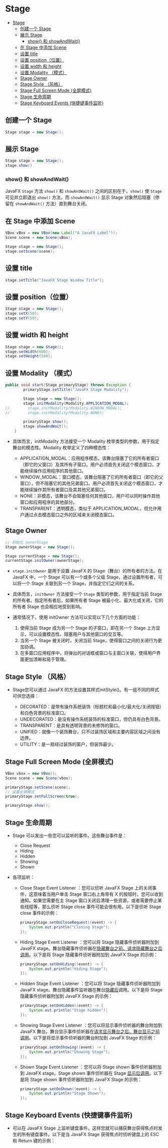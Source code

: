 # Stage

- [Stage](#stage)
  - [创建一个 Stage](#创建一个-stage)
  - [展示 Stage](#展示-stage)
    - [show() 和 showAndWait()](#show-和-showandwait)
  - [在 Stage 中添加 Scene](#在-stage-中添加-scene)
  - [设置 title](#设置-title)
  - [设置 position（位置）](#设置-position位置)
  - [设置 width 和 height](#设置-width-和-height)
  - [设置 Modality （模式）](#设置-modality-模式)
  - [Stage Owner](#stage-owner)
  - [Stage Style （风格）](#stage-style-风格)
  - [Stage Full Screen Mode (全屏模式)](#stage-full-screen-mode-全屏模式)
  - [Stage 生命周期](#stage-生命周期)
  - [Stage Keyboard Events (快捷键事件监听)](#stage-keyboard-events-快捷键事件监听)

## 创建一个 Stage

``` java
Stage stage = new Stage();
```

## 展示 Stage

``` java
Stage stage = new Stage();
stage.show()
```

### show() 和 showAndWait()

JavaFX `Stage` 方法 `show()` 和 `showAndWait()` 之间的区别在于，`show()` 使 `Stage` 可见并立即退出 `show()` 方法，而 `showAndWait()` 显示 Stage 对象然后阻塞（停留在 `showAndWait()` 方法）直到舞台关闭。

## 在 Stage 中添加 Scene 

``` java
VBox vBox = new VBox(new Label("A JavaFX Label"));
Scene scene = new Scene(vBox);

Stage stage = new Stage();
stage.setScene(scene);
```

## 设置 title

``` java
stage.setTitle("JavaFX Stage Window Title");
```

## 设置 position（位置）

``` java
Stage stage = new Stage();
stage.setX(50);
stage.setY(50);
```

## 设置 width 和 height

``` java
Stage stage = new Stage();
stage.setWidth(600);
stage.setHeight(500);
```

## 设置 Modality （模式）

``` java
public void start(Stage primaryStage) throws Exception {
        primaryStage.setTitle("JavaFX Stage Modality");

        Stage stage = new Stage();
        stage.initModality(Modality.APPLICATION_MODAL);
//        stage.initModality(Modality.WINDOW_MODAL);
//        stage.initModality(Modality.NONE);

        primaryStage.show();
        stage.showAndWait();
    }
```

- 具体而言，initModality 方法接受一个 Modality 枚举类型的参数，用于指定舞台的模态性。Modality 枚举定义了四种模态性：

  - APPLICATION_MODAL：应用程序模态，该舞台阻塞了它的所有者窗口（即它的父窗口）及其所有子窗口。用户必须首先关闭这个模态窗口，才能继续操作应用程序的其他窗口。
  - WINDOW_MODAL：窗口模态，该舞台阻塞了它的所有者窗口（即它的父窗口），但不阻塞它的其他兄弟窗口。用户必须首先关闭这个模态窗口，才能继续操作其所有者窗口及其其他兄弟窗口。
  - NONE：非模态，该舞台不会阻塞任何其他窗口，用户可以同时操作其他窗口和应用程序的其他部分。
  - TRANSPARENT：透明模态，类似于 APPLICATION_MODAL，但允许用户通过点击模态窗口之外的区域来关闭模态窗口。

## Stage Owner

``` java
// 初始化 ownerStage
Stage ownerStage = new Stage();

Stage currentStage = new Stage();
currentStage.initOwner(ownerStage);
```

- `stage.initOwner` 是用于设置 JavaFX 的 Stage（舞台）的所有者的方法。在 JavaFX 中，一个 Stage 可以有一个或多个父级 Stage，通过设置所有者，可以将一个 Stage 关联到另一个 Stage，并指定它们之间的关系。

- 具体而言，`initOwner` 方法接受一个 `Stage` 类型的参数，用于指定当前 Stage 的所有者。指定所有者后，如果所有者 Stage 被最小化、最大化或关闭，它的所有者 Stage 也会相应地受到影响。

- 通常情况下，使用 initOwner 方法可以实现以下几个方面的功能：

  1. 使得当前 Stage 成为另一个 Stage 的子窗口，即在另一个 Stage 上方显示，可以设置模态性、阻塞用户与其他窗口的交互等。
  2. 当另一个 Stage 被关闭时，关闭当前 Stage，使得窗口之间的关闭行为更加协调。
  3. 在多窗口应用程序中，将弹出的对话框或窗口与主窗口关联，使得用户界面更加清晰和易于管理。

## Stage Style （风格）

- Stage您可以通过 JavaFX 的方法设置其样式initStyle()。有一组不同的样式可供您选择：

  - DECORATED：是带有操作系统装饰（标题栏和最小化/最大化/关闭按钮）和白色背景的标准窗口。
  - UNDECORATED：是没有操作系统装饰的标准窗口，但仍具有白色背景。
  - TRANSPARENT：是具有透明背景的未修饰的窗口。
  - UNIFIED：就像一个装饰舞台，只不过装饰区域和主要内容区域之间没有边界。
  - UTILITY：是一扇经过装饰的窗户，但装饰最少。

## Stage Full Screen Mode (全屏模式)

``` java
VBox vbox = new VBox();
Scene scene = new Scene(vbox);

primaryStage.setScene(scene);
// 设置全屏模式
primaryStage.setFullScreen(true);

primaryStage.show();
```

## Stage 生命周期

- Stage 可以发出一些您可以监听的事件。这些舞台事件是：

  - Close Request
  - Hiding
  - Hidden
  - Showing
  - Shown

- 各项监听：

  - Close Stage Event Listener ：您可以侦听 JavaFX Stage 上的关闭事件，这意味着当用户单击 Stage 窗口右上角带有 X 的按钮时，您可以收到通知。如果您需要在主 Stage 窗口关闭后清理一些资源，或者需要停止某些线程等，那么侦听 Stage close 事件可能会很有用。以下是侦听 Stage close 事件的示例：

    ``` java
    primaryStage.setOnCloseRequest((event) -> {
        System.out.println("Closing Stage");
    });
    ```

  - Hiding Stage Event Listener ：您可以将 Stage 隐藏事件侦听器附加到 JavaFX stage。舞台隐藏事件侦听器在<u>隐藏舞台之前、请求隐藏舞台之后调用</u>。以下是将 Stage 隐藏事件侦听器附加到 JavaFX Stage 的示例：

    ``` java
    primaryStage.setOnHiding((event) -> {
        System.out.println("Hiding Stage");
    });
    ```

  - Hidden Stage Event Listener ：您可以将 Stage 隐藏事件侦听器附加到 JavaFX stage。舞台隐藏事件监听器在舞台<u>隐藏后</u>调用。以下是将 Stage 隐藏事件侦听器附加到 JavaFX Stage 的示例：

    ``` java
    primaryStage.setOnHidden((event) -> {
        System.out.println("Stage hidden");
    });
    ```

  - Showing Stage Event Listener ：您可以将显示事件侦听器的舞台附加到 JavaFX 舞台。舞台显示事件侦听器在<u>请求显示舞台之后、舞台显示之前调用</u>。以下是将显示事件侦听器的舞台附加到 JavaFX Stage 的示例：

    ``` java
    primaryStage.setOnShowing((event) -> {
        System.out.println("Showing Stage");
    });
    ```

  - Shown Stage Event Listener ：您可以将 Stage shown 事件侦听器附加到 JavaFX stage。Stage shown 事件侦听器在 Stage <u>显示后调用</u>。以下是将 Stage shown 事件侦听器附加到 JavaFX Stage 的示例：

    ``` java
    primaryStage.setOnShown((event) -> {
        System.out.println("Stage Shown");
    });
    ```

## Stage Keyboard Events (快捷键事件监听)

- 可以在 JavaFX Stage 上监听键盘事件。这样您就可以捕获舞台获得焦点时发生的所有键盘事件。以下是当 JavaFX Stage 获得焦点时侦听键盘上的 ESC 和 Return 键的示例：

``` java

```
